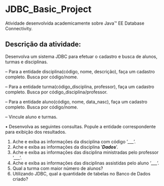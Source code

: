 # JDBC_Basic_Project
Atividade desenvolvida academicamente sobre Java™ EE Database Connectivity.


## Descrição da atividade:


Desenvolva um sistema JDBC para efetuar o cadastro e busca de alunos, turmas e disciplinas.

– Para a entidade disciplina(código, nome, descrição), faça um cadastro completo.
Busca por código/nome.

– Para a entidade turma(código_disciplina, professor), faça um cadastro completo.
Busca por código_disciplina/professor.

– Para a entidade aluno(código, nome, data_nasc), faça um cadastro completo. Busca
por código/nome.

– Vincule aluno e turmas.

• Desenvolva as seguintes consultas. Popule a entidade correspondente para exibição dos
resultados.

1. Ache e exiba as informações da disciplina com código ’___’.
2. Ache e exiba as informações da disciplina ’___Dados___’.
3. Ache e exiba as informações das disciplina ministradas pelo professor ’___’.
4. Ache e exiba as informações das disciplinas assistidas pelo aluno ’___’.
5. Qual a turma com maior número de alunos?
6. Utilizando JDBC, qual a quantidade de tabelas no Banco de Dados criado?
